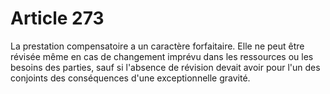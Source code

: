 # Article 273

La prestation compensatoire a un caractère forfaitaire. Elle ne peut être révisée même en cas de changement imprévu dans les ressources ou les besoins des parties, sauf si l'absence de révision devait avoir pour l'un des conjoints des conséquences d'une exceptionnelle gravité.